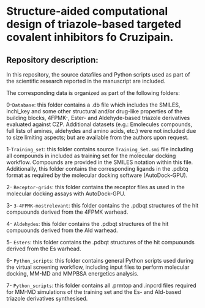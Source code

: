 # Structure-aided computational design of triazole-based targeted covalent inhibitors fo Cruzipain.

## Repository description:

In this repository, the source datafiles and Python scripts used as part of the scientific research reported in the manuscript are included.

The corresponding data is organized as part of the following folders:

0-`Database`: this folder contains a .db file which includes the SMILES, inchi_key and some other structural and/or drug-like properties of the building blocks, 4FPMK-, Ester- and Aldehyde-based triazole derivatives evaluated against CZP. Additional datasets (e.g.: Emolecules compounds, full lists of amines, aldehydes and amino acids, etc.) were not included due to size limiting aspects; but are available from the authors upon request.

1-`Training_set`: this folder contains source `Training_Set.smi` file including all compounds in included as training set for the molecular docking workflow. Compounds are provided in the SMILES notation within this file. Additionally, this folder contains the corresponding ligands in the .pdbtq format as required by the molecular docking software (AutoDock-GPU).

2- `Receptor-grids`: this folder contains the receptor files as used in the molecular docking assays with AutoDock-GPU.

3- `3-4FPMK-mostrelevant`: this folder contains the .pdbqt structures of the hit compuounds derived from the 4FPMK warhead.

4- `Aldehydes`: this folder contains the .pdbqt structures of the hit compuounds derived from the Ald warhead.

5- `Esters`: this folder contains the .pdbqt structures of the hit compuounds derived from the Es warhead.

6- `Python_scripts`: this folder contains general Python scripts used during the virtual screening workflow, including input files to perform molecular docking, MM-MD and MMPBSA energetics analysis.

7- `Python_scripts`: this folder contains all .prmtop and .inpcrd files required for MM-MD simulations of the training set and the Es- and Ald-based triazole derivatives synthesised.

